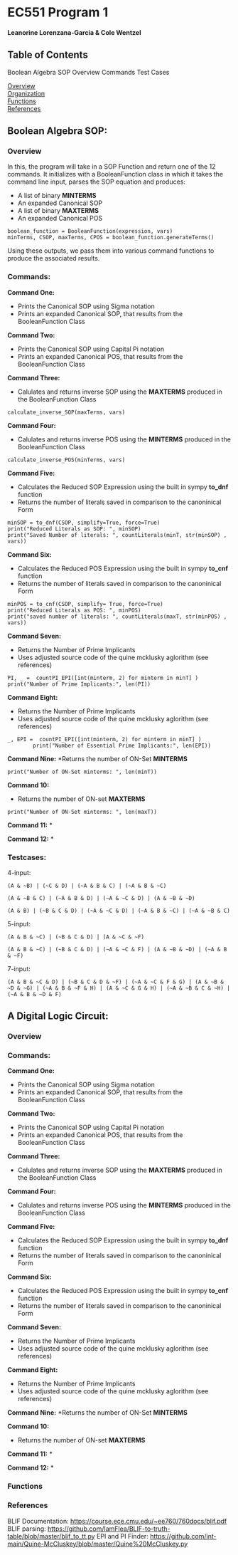 # EC551 Program 1
#### Leanorine Lorenzana-Garcia & Cole Wentzel

## Table of Contents 
Boolean Algebra SOP
    Overview
    Commands
    Test Cases
    
    
[Overview](#Overview)  
[Organization](#Organization)  
[Functions](#Functions)  
[References](#References)  

## Boolean Algebra SOP: 
### Overview 
In this, the program will take in a SOP Function and return one of the 12 commands. It initializes with a BooleanFunction class in which it takes the command line input, parses the SOP equation and produces:
* A list of binary **MINTERMS**
* An expanded Canonical SOP
* A list of binary **MAXTERMS**
* An expanded Canonical POS

```
boolean_function = BooleanFunction(expression, vars)
minTerms, CSOP, maxTerms, CPOS = boolean_function.generateTerms()
```
Using these outputs, we pass them into various command functions to produce the associated results.      

### Commands: 
**Command One:**
* Prints the Canonical SOP using Sigma notation
* Prints an expanded Canonical SOP, that results from the BooleanFunction Class   

**Command Two:**
* Prints the Canonical SOP using Capital Pi notation
* Prints an expanded Canonical POS, that results from the BooleanFunction Class

**Command Three:**
* Calulates and returns inverse SOP using the **MAXTERMS** produced in the BooleanFunction Class
```
calculate_inverse_SOP(maxTerms, vars)
```

**Command Four:**
* Calulates and returns inverse POS using the **MINTERMS** produced in the BooleanFunction Class
```
calculate_inverse_POS(minTerms, vars)
```

**Command Five:**
* Calculates the Reduced SOP Expression using the built in sympy **to_dnf** function
* Returns the number of literals saved in comparison to the canoninical Form
```
minSOP = to_dnf(CSOP, simplify=True, force=True)
print("Reduced Literals as SOP: ", minSOP)
print("Saved Number of literals: ", countLiterals(minT, str(minSOP) , vars))
```

**Command Six:**
* Calculates the Reduced POS Expression using the built in sympy **to_cnf** function
* Returns the number of literals saved in comparison to the canoninical Form
```
minPOS = to_cnf(CSOP, simplify= True, force=True)
print("Reduced Literals as POS: ", minPOS)
print("saved number of literals: ", countLiterals(maxT, str(minPOS) , vars))
```
**Command Seven:**
* Returns the Number of Prime Implicants
* Uses adjusted source code of the quine mcklusky aglorithm (see references)

```
PI, _ =  countPI_EPI([int(minterm, 2) for minterm in minT] )
print("Number of Prime Implicants:", len(PI))
```
**Command Eight:**
* Returns the Number of Prime Implicants
* Uses adjusted source code of the quine mcklusky aglorithm (see references)
```
_, EPI =  countPI_EPI([int(minterm, 2) for minterm in minT] )
        print("Number of Essential Prime Implicants:", len(EPI))
```
**Command Nine:**
*Returns the number of ON-Set **MINTERMS** 
```
print("Number of ON-Set minterms: ", len(minT))
```

**Command 10:**
* Returns the number of ON-set **MAXTERMS**
```
print("Number of ON-Set minterms: ", len(maxT))
```
**Command 11:** 
* 

**Command 12:**
* 

### Testcases: 
4-input: 
    
    (A & ~B) | (~C & D) | (~A & B & C) | (~A & B & ~C)
    
    (A & ~B & C) | (~A & B & D) | (~A & ~C & D) | (A & ~B & ~D)
    
    (A & B) | (~B & C & D) | (~A & ~C & D) | (~A & B & ~C) | (~A & ~B & C)

5-input:
    
    (A & B & ~C) | (~B & C & D) | (A & ~C & ~F)
    
    (A & B & ~C) | (~B & C & D) | (~A & ~C & F) | (A & ~B & ~D) | (~A & B & ~F)
    
    
7-input: 

    (A & B & ~C & D) | (~B & C & D & ~F) | (~A & ~C & F & G) | (A & ~B & ~D & ~G) | (~A & B & ~F & H) | (A & ~C & G & H) | (~A & ~B & C & ~H) | (~A & B & ~D & F)

###
## A Digital Logic Circuit: 
### Overview


### Commands: 
**Command One:**
* Prints the Canonical SOP using Sigma notation
* Prints an expanded Canonical SOP, that results from the BooleanFunction Class   

**Command Two:**
* Prints the Canonical SOP using Capital Pi notation
* Prints an expanded Canonical POS, that results from the BooleanFunction Class

**Command Three:**
* Calulates and returns inverse SOP using the **MAXTERMS** produced in the BooleanFunction Class


**Command Four:**
* Calulates and returns inverse POS using the **MINTERMS** produced in the BooleanFunction Class


**Command Five:**
* Calculates the Reduced SOP Expression using the built in sympy **to_dnf** function
* Returns the number of literals saved in comparison to the canoninical Form


**Command Six:**
* Calculates the Reduced POS Expression using the built in sympy **to_cnf** function
* Returns the number of literals saved in comparison to the canoninical Form

**Command Seven:**
* Returns the Number of Prime Implicants
* Uses adjusted source code of the quine mcklusky aglorithm (see references)


**Command Eight:**
* Returns the Number of Prime Implicants
* Uses adjusted source code of the quine mcklusky aglorithm (see references)

**Command Nine:**
*Returns the number of ON-Set **MINTERMS** 

**Command 10:**
* Returns the number of ON-set **MAXTERMS**

**Command 11:** 
* 

**Command 12:**
* 

### Functions  

### 
### References  
BLIF Documentation: https://course.ece.cmu.edu/~ee760/760docs/blif.pdf  
BLIF parsing: https://github.com/IamFlea/BLIF-to-truth-table/blob/master/blif_to_tt.py
EPI and PI Finder: https://github.com/int-main/Quine-McCluskey/blob/master/Quine%20McCluskey.py 

